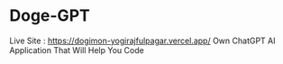 # Doge-GPT
Live Site : https://dogimon-yogirajfulpagar.vercel.app/
Own ChatGPT AI Application That Will Help You Code

